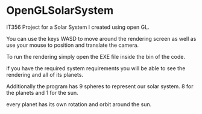 # OpenGLSolarSystem
IT356 Project for a Solar System I created using open GL. 

You can use the keys WASD to move around the rendering screen as well as use your mouse to position and translate the camera. 

To run the rendering simply open the EXE file inside the bin of the code.

if you have the required system requirements you will be able to see the rendering and all of its planets.

Additionally the program has 9 spheres to represent our solar system. 8 for the planets and 1 for the sun.

every planet has its own rotation and orbit around the sun. 
